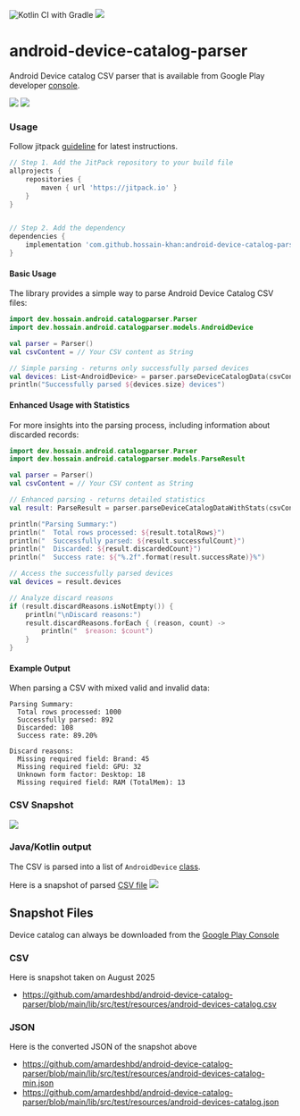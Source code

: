 ![Kotlin CI with Gradle](https://github.com/amardeshbd/android-device-catalog-parser/workflows/Kotlin%20CI%20with%20Gradle/badge.svg) [![](https://jitpack.io/v/hossain-khan/android-device-catalog-parser.svg)](https://jitpack.io/#hossain-khan/android-device-catalog-parser)


# android-device-catalog-parser
Android Device catalog CSV parser that is available from Google Play developer [console](https://play.google.com/console/about/devicecatalog/).

[![](https://user-images.githubusercontent.com/99822/99319347-5e93f800-2837-11eb-9600-779663f580e3.png)](https://play.google.com/console/about/devicecatalog/)
![](https://user-images.githubusercontent.com/99822/263503515-f5910fb5-02c1-4bef-bdc7-1328085b32d9.png)

### Usage
Follow jitpack [guideline](https://jitpack.io/#hossain-khan/android-device-catalog-parser) for latest instructions.

```groovy
// Step 1. Add the JitPack repository to your build file
allprojects {
    repositories {
        maven { url 'https://jitpack.io' }
    }
}


// Step 2. Add the dependency
dependencies {
    implementation 'com.github.hossain-khan:android-device-catalog-parser:1.8'
}
```

#### Basic Usage
The library provides a simple way to parse Android Device Catalog CSV files:

```kotlin
import dev.hossain.android.catalogparser.Parser
import dev.hossain.android.catalogparser.models.AndroidDevice

val parser = Parser()
val csvContent = // Your CSV content as String

// Simple parsing - returns only successfully parsed devices
val devices: List<AndroidDevice> = parser.parseDeviceCatalogData(csvContent)
println("Successfully parsed ${devices.size} devices")
```

#### Enhanced Usage with Statistics
For more insights into the parsing process, including information about discarded records:

```kotlin
import dev.hossain.android.catalogparser.Parser
import dev.hossain.android.catalogparser.models.ParseResult

val parser = Parser()
val csvContent = // Your CSV content as String

// Enhanced parsing - returns detailed statistics
val result: ParseResult = parser.parseDeviceCatalogDataWithStats(csvContent)

println("Parsing Summary:")
println("  Total rows processed: ${result.totalRows}")
println("  Successfully parsed: ${result.successfulCount}")
println("  Discarded: ${result.discardedCount}")
println("  Success rate: ${"%.2f".format(result.successRate)}%")

// Access the successfully parsed devices
val devices = result.devices

// Analyze discard reasons
if (result.discardReasons.isNotEmpty()) {
    println("\nDiscard reasons:")
    result.discardReasons.forEach { (reason, count) ->
        println("  $reason: $count")
    }
}
```

#### Example Output
When parsing a CSV with mixed valid and invalid data:

```
Parsing Summary:
  Total rows processed: 1000
  Successfully parsed: 892
  Discarded: 108
  Success rate: 89.20%

Discard reasons:
  Missing required field: Brand: 45
  Missing required field: GPU: 32
  Unknown form factor: Desktop: 18
  Missing required field: RAM (TotalMem): 13
```


### CSV Snapshot
![](https://user-images.githubusercontent.com/99822/99319610-cf3b1480-2837-11eb-8a60-532d974c2151.png)

### Java/Kotlin output
The CSV is parsed into a list of `AndroidDevice` [class](https://github.com/amardeshbd/android-device-catalog-parser/blob/main/lib/src/main/kotlin/dev/hossain/android/catalogparser/models/AndroidDevice.kt).

Here is a snapshot of parsed [CSV file](https://github.com/amardeshbd/android-device-catalog-parser/blob/main/lib/src/test/resources/android-devices-catalog.csv)
![](https://github.com/user-attachments/assets/616aaf39-c179-4847-b965-df226b266026)


## Snapshot Files
Device catalog can always be downloaded from the [Google Play Console](https://play.google.com/console/about/devicecatalog/)

### CSV
Here is snapshot taken on August 2025
* https://github.com/amardeshbd/android-device-catalog-parser/blob/main/lib/src/test/resources/android-devices-catalog.csv

### JSON
Here is the converted JSON of the snapshot above

* https://github.com/amardeshbd/android-device-catalog-parser/blob/main/lib/src/test/resources/android-devices-catalog-min.json
* https://github.com/amardeshbd/android-device-catalog-parser/blob/main/lib/src/test/resources/android-devices-catalog.json
